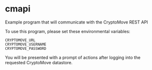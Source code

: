 # cmapi
Example program that will communicate with the CryptoMove REST API

To use this program, please set these environmental variables:

```
CRYPTOMOVE_URL
CRYPTOMOVE_USERNAME
CRYPTOMOVE_PASSWORD
```

You will be presented with a prompt of actions after logging into
the requested CryptoMove datastore.

